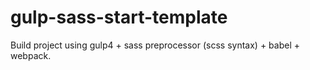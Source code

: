 # gulp-sass-start-template
Build project using gulp4 + sass preprocessor (scss syntax) + babel + webpack.
